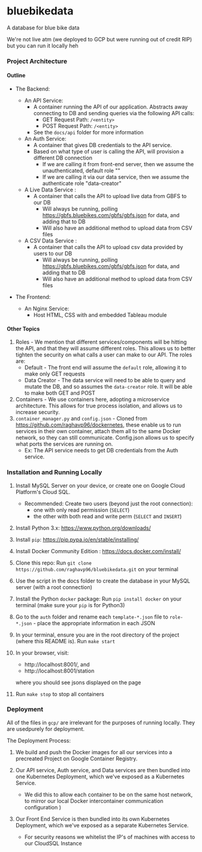 # bluebikedata
A database for blue bike data

<!-- We are live! - Check out:
	* our Front-End at: http://35.245.104.115:8080/ -->

We're not live atm (we deployed to GCP but were running out of credit RIP) but you can run it locally heh

### Project Architecture

#### Outline
- The Backend:
	- An API Service:
		- A container running the API of our application. Abstracts away connecting to DB and sending queries via the following API calls:
			- GET Request Path: `/<entity>`
			- POST Request Path: `/<entity>`
		- See the `docs/api` folder for more information
	- An Auth Service:
		- A container that gives DB credentials to the API service.
		- Based on what type of user is calling the API, will provision a different DB connection
			- If we are calling it from front-end server, then we assume the unauthenticated, default role ""
			- If we are calling it via our data service, then we assume the authenticate role "data-creator"
	- A Live Data Service :
		- A container that calls the API to upload live data from GBFS to our DB
			- Will always be running, polling https://gbfs.bluebikes.com/gbfs/gbfs.json for data, and adding that to DB
			- Will also have an additional method to upload data from CSV files
	- A CSV Data Service :
		- A container that calls the API to upload csv data provided by users to our DB
			- Will always be running, polling https://gbfs.bluebikes.com/gbfs/gbfs.json for data, and adding that to DB
			- Will also have an additional method to upload data from CSV files

- The Frontend:
	- An Nginx Service:
		- Host HTML, CSS with and embedded Tableau module

	
#### Other Topics

1. Roles - We mention that different services/components will be hitting the API, and that they will assume different roles. This allows us to better tighten the security on what calls a user can make to our API. The roles are:
	- Default - The front end will assume the `default` role, allowing it to make only GET requests
	- Data Creator - The data service will need to be able to query and mutate the DB, and so assumes the `data-creator` role. It will be able to make both GET and POST
2. Containers - We use containers here, adopting a microservice architecture. This allows for true process isolation, and allows us to increase security.
3. `container_manager.py` and `config.json` - Cloned from https://github.com/raghavp96/dockernetes, these enable us to run services in their own container, attach them all to the same Docker network, so they can still communicate. Config.json allows us to specify what ports the services are running on.
	- Ex: The API service needs to get DB credentials from the Auth service.


### Installation and Running Locally

1. Install MySQL Server on your device, or create one on Google Cloud Platform's Cloud SQL.
	- Recommended: Create two users (beyond just the root connection): 
		- one with only read permission (`SELECT`)
		- the other with both read and write perm (`SELECT` and `INSERT`)
2. Install Python 3.x: https://www.python.org/downloads/
3. Install `pip`: https://pip.pypa.io/en/stable/installing/
4. Install Docker Community Edition : https://docs.docker.com/install/
5. Clone this repo: Run `git clone https://github.com/raghavp96/bluebikedata.git` on your terminal
6. Use the script in the docs folder to create the database in your MySQL server (with a root connection)
7. Install the Python `docker` package: Run `pip install docker` on your terminal (make sure your `pip` is for Python3)
8. Go to the `auth` folder and rename each `template-*.json` file to `role-*.json` - place the appropriate information in each JSON
9. In your terminal, ensure you are in the root directory of the project (where this README is). Run `make start`
10. In your browser, visit:
	- http://localhost:8001/, and
	- http://localhost:8001/station

	where you should see jsons displayed on the page
11. Run `make stop` to stop all containers


### Deployment

All of the files in `gcp/` are irrelevant for the purposes of running locally. They are usedpurely for deployment.

The Deployment Process:

1. We build and push the Docker images for all our services into a precreated Project on Google Container Registry.

2. Our API service, Auth service, and Data services are then bundled into one Kubernetes Deployment, which we've exposed as a Kubernetes Service. 
	
	-  We did this to allow each container to be on the same host network, to mirror our local Docker intercontainer communication configuration )

	<!-- - Our API is up (kind of) at: http://35.186.161.84:8001/ -->

3. Our Front End Service is then bundled into its own Kubernetes Deployment, which we've exposed as a separate Kubernetes Service.

	- For security reasons we whitelist the IP's of machines with access to our CloudSQL Instance